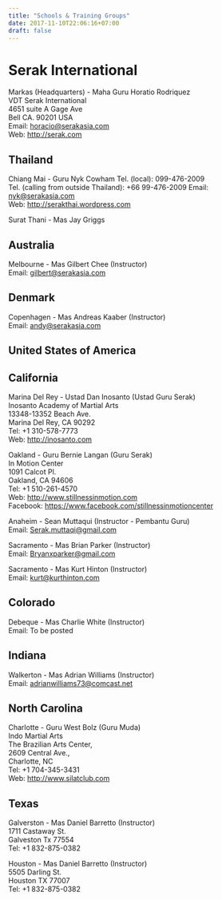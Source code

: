 ```yaml
---
title: "Schools & Training Groups"
date: 2017-11-10T22:06:16+07:00
draft: false
---
```


# Serak International
Markas (Headquarters) - Maha Guru Horatio Rodriquez  
VDT Serak International  
4651 suite A Gage Ave  
Bell CA. 90201 USA  
Email: horacio@serakasia.com  
Web: http://serak.com

## Thailand
Chiang Mai - Guru Nyk Cowham
Tel. (local): 099-476-2009  
Tel. (calling from outside Thailand): +66 99-476-2009 
Email: nyk@serakasia.com  
Web: http://serakthai.wordpress.com

Surat Thani - Mas Jay Griggs

## Australia
Melbourne - Mas Gilbert Chee (Instructor)  
Email: gilbert@serakasia.com

## Denmark
Copenhagen - Mas Andreas Kaaber (Instructor)  
Email: andy@serakasia.com

## United States of America

## California
Marina Del Rey - Ustad Dan Inosanto (Ustad Guru Serak)  
Inosanto Academy of Martial Arts  
13348-13352 Beach Ave.  
Marina Del Rey, CA 90292  
Tel: +1 310-578-7773  
Web: http://inosanto.com

Oakland - Guru Bernie Langan (Guru Serak)  
In Motion Center  
1091 Calcot Pl.  
Oakland, CA 94606  
Tel: +1 510-261-4570  
Web: http://www.stillnessinmotion.com  
Facebook: https://www.facebook.com/stillnessinmotioncenter

Anaheim - Sean Muttaqui (Instructor - Pembantu Guru)  
Email: Serak.muttaqi@gmail.com

Sacramento - Mas Brian Parker (Instructor)  
Email: Bryanxparker@gmail.com

Sacramento - Mas Kurt Hinton (Instructor)  
Email: kurt@kurthinton.com

## Colorado
Debeque - Mas Charlie White (Instructor)  
Email: To be posted

## Indiana
Walkerton - Mas Adrian Williams (Instructor)  
Email: adrianwilliams73@comcast.net

## North Carolina
Charlotte - Guru West Bolz (Guru Muda)  
Indo Martial Arts  
The Brazilian Arts Center,  
2609 Central Ave.,  
Charlotte, NC  
Tel: +1 704-345-3431  
Web: http://www.silatclub.com

## Texas
Galverston - Mas Daniel Barretto (Instructor)  
1711 Castaway St.  
Galveston Tx 77554  
​Tel: +1 832-875-0382  

Houston - Mas Daniel Barretto (Instructor)  
5505 Darling St.  
Houston TX 77007  
Tel: +1 832-875-0382  
